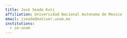 ```yaml
---
title: José Seade Kuri
affiliation: Universidad Nacional Autonoma de Mexico
email: jseade@matcuer.unam.mx
institutions:
  - im-unam
---
```


